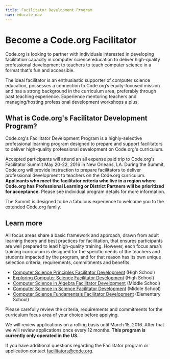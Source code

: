 ```yaml
---
title: Facilitator Development Program
nav: educate_nav
---
```


# Become a Code.org Facilitator

Code.org is looking to partner with individuals interested in developing facilitation capacity in computer science education to deliver high-quality professional development to teachers to teach computer science in a format that's fun and accessible.

The ideal facilitator is an enthusiastic supporter of computer science education, possesses a connection to Code.org’s equity-focused mission and has a strong background in the curriculum area, preferably through past teaching experience. Experience mentoring teachers and managing/hosting professional development workshops a plus. <br/>

## What is Code.org's Facilitator Development Program?

Code.org's Facilitator Development Program is a highly-selective professional learning program designed to prepare and support facilitators to deliver high-quality professional development on Code.org's curriculum.

Accepted participants will attend an all expense paid trip to Code.org's Facilitator Summit May 20-22, 2016 in New Orleans, LA. During the Summit, Code.org will provide instruction to prepare facilitators to deliver professional development to teachers on the Code.org curriculum. **Applicants who meet the facilitator criteria who live in a region where Code.org has Professional Learning or District Partners will be prioritized for acceptance.** Please see individual program details for more information.

The Summit is designed to be a fabulous experience to welcome you to the extended Code.org family.

## Learn more
All focus areas share a basic framework and approach, drawn from adult learning theory and best practices for facilitation, that ensures participants are well prepared to lead high-quality training. However, each focus area’s training curriculum is designed for the specific needs of the teachers and students impacted by the program, and for that reason has its own unique selection criteria, requirements, commitments and benefits.

- [Computer Science Principles Facilitator Development](/educate/facilitator-csp) (High School)
- [Exploring Computer Science Facilitator Development](/educate/facilitator-ecs) (High School)
- [Computer Science in Algebra Facilitator Development](/educate/facilitator-csa) (Middle School)
- [Computer Science in Science Facilitator Development](/educate/facilitator-css) (Middle School)
- [Computer Science Fundamentals Facilitator Development](/educate/k5-affiliates) (Elementary School)

Please carefully review the criteria, requirements and commitments for the curriculum focus area of your choice before applying. 

We will review applications on a rolling basis until March 15, 2016. After that we will review applications once every 12 months. **This program is currently only operated in the US.** 

If you have additional questions regarding the Facilitator program or application contact [facilitators@code.org](facilitators@code.org).

